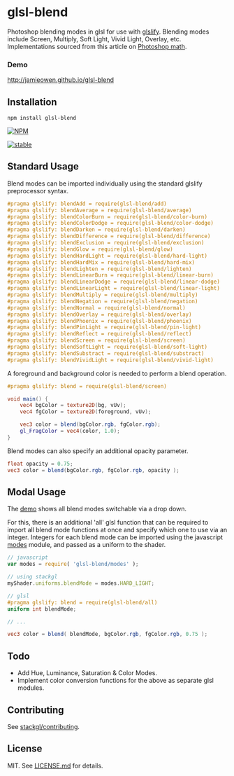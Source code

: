 # glsl-blend

Photoshop blending modes in glsl for use with [glslify](https://github.com/stackgl/glslify).
Blending modes include Screen, Multiply, Soft Light, Vivid Light, Overlay, etc.
Implementations sourced from this article on [Photoshop math](https://mouaif.wordpress.com/2009/01/05/photoshop-math-with-glsl-shaders/).

### Demo
<http://jamieowen.github.io/glsl-blend>



## Installation
```shell
npm install glsl-blend
```

[![NPM](https://nodei.co/npm/glsl-blend.png)](https://nodei.co/npm/glsl-blend/)

[![stable](http://badges.github.io/stability-badges/dist/stable.svg)](http://github.com/badges/stability-badges)

## Standard Usage

Blend modes can be imported individually using the standard glslify preprocessor syntax.

```glsl
#pragma glslify: blendAdd = require(glsl-blend/add)
#pragma glslify: blendAverage = require(glsl-blend/average)
#pragma glslify: blendColorBurn = require(glsl-blend/color-burn)
#pragma glslify: blendColorDodge = require(glsl-blend/color-dodge)
#pragma glslify: blendDarken = require(glsl-blend/darken)
#pragma glslify: blendDifference = require(glsl-blend/difference)
#pragma glslify: blendExclusion = require(glsl-blend/exclusion)
#pragma glslify: blendGlow = require(glsl-blend/glow)
#pragma glslify: blendHardLight = require(glsl-blend/hard-light)
#pragma glslify: blendHardMix = require(glsl-blend/hard-mix)
#pragma glslify: blendLighten = require(glsl-blend/lighten)
#pragma glslify: blendLinearBurn = require(glsl-blend/linear-burn)
#pragma glslify: blendLinearDodge = require(glsl-blend/linear-dodge)
#pragma glslify: blendLinearLight = require(glsl-blend/linear-light)
#pragma glslify: blendMultiply = require(glsl-blend/multiply)
#pragma glslify: blendNegation = require(glsl-blend/negation)
#pragma glslify: blendNormal = require(glsl-blend/normal)
#pragma glslify: blendOverlay = require(glsl-blend/overlay)
#pragma glslify: blendPhoenix = require(glsl-blend/phoenix)
#pragma glslify: blendPinLight = require(glsl-blend/pin-light)
#pragma glslify: blendReflect = require(glsl-blend/reflect)
#pragma glslify: blendScreen = require(glsl-blend/screen)
#pragma glslify: blendSoftLight = require(glsl-blend/soft-light)
#pragma glslify: blendSubstract = require(glsl-blend/substract)
#pragma glslify: blendVividLight = require(glsl-blend/vivid-light)
```

A foreground and background color is needed to perform a blend operation.

```glsl
#pragma glslify: blend = require(glsl-blend/screen)

void main() {
    vec4 bgColor = texture2D(bg, vUv);
    vec4 fgColor = texture2D(foreground, vUv);

    vec3 color = blend(bgColor.rgb, fgColor.rgb);
    gl_FragColor = vec4(color, 1.0);
}
```

Blend modes can also specify an additional opacity parameter.
```glsl
float opacity = 0.75;
vec3 color = blend(bgColor.rgb, fgColor.rgb, opacity );
```

## Modal Usage

The [demo](http://jamieowen.github.io/glsl-blend) shows all blend modes switchable via a drop down.

For this, there is an additional 'all' glsl function that can be required to import all blend mode functions at once and
specify which one to use via an integer.  Integers for each blend mode can be imported using the javascript [modes](http://github.com/jamieowen/glsl-blend/blob/master/modes.js) module, and passed as a uniform to the shader.

```javascript
// javascript
var modes = require( 'glsl-blend/modes' );

// using stackgl
myShader.uniforms.blendMode = modes.HARD_LIGHT;
```

```glsl
// glsl
#pragma glslify: blend = require(glsl-blend/all)
uniform int blendMode;

// ...

vec3 color = blend( blendMode, bgColor.rgb, fgColor.rgb, 0.75 );
```

## Todo

* Add Hue, Luminance, Saturation & Color Modes.
* Implement color conversion functions for the above as separate glsl modules.


## Contributing

See [stackgl/contributing](https://github.com/stackgl/contributing).

## License

MIT. See [LICENSE.md](https://github.com/jamieowen/glsl-blend/blob/master/LICENSE.md) for details.

